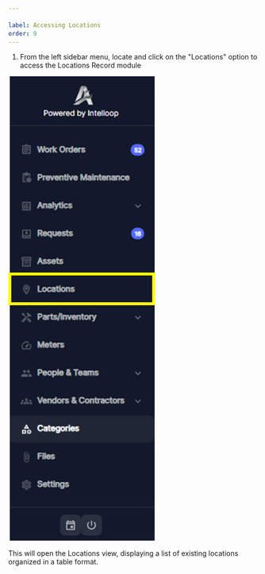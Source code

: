 ```yaml
---

label: Accessing Locations
order: 9
---
```


1. From the left sidebar menu, locate and click on the "Locations" option to access the Locations Record module

![](../static/img/image53.jpeg)

This will open the Locations view, displaying a list of existing locations organized in a table format.

